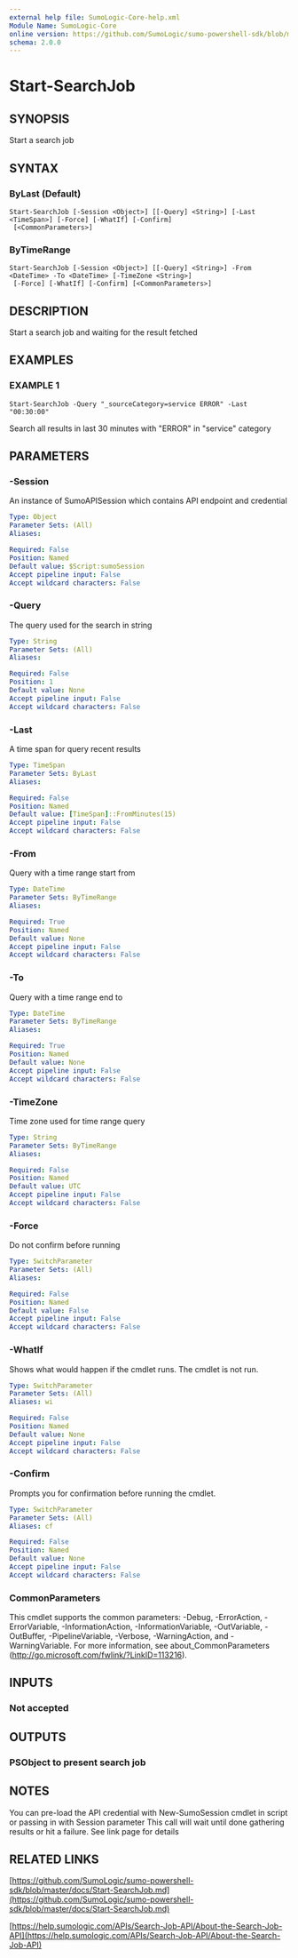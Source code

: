 ```yaml
---
external help file: SumoLogic-Core-help.xml
Module Name: SumoLogic-Core
online version: https://github.com/SumoLogic/sumo-powershell-sdk/blob/master/docs/Start-SearchJob.md
schema: 2.0.0
---
```


# Start-SearchJob

## SYNOPSIS
Start a search job

## SYNTAX

### ByLast (Default)
```
Start-SearchJob [-Session <Object>] [[-Query] <String>] [-Last <TimeSpan>] [-Force] [-WhatIf] [-Confirm]
 [<CommonParameters>]
```

### ByTimeRange
```
Start-SearchJob [-Session <Object>] [[-Query] <String>] -From <DateTime> -To <DateTime> [-TimeZone <String>]
 [-Force] [-WhatIf] [-Confirm] [<CommonParameters>]
```

## DESCRIPTION
Start a search job and waiting for the result fetched

## EXAMPLES

### EXAMPLE 1
```
Start-SearchJob -Query "_sourceCategory=service ERROR" -Last "00:30:00"
```

Search all results in last 30 minutes with "ERROR" in "service" category

## PARAMETERS

### -Session
An instance of SumoAPISession which contains API endpoint and credential

```yaml
Type: Object
Parameter Sets: (All)
Aliases:

Required: False
Position: Named
Default value: $Script:sumoSession
Accept pipeline input: False
Accept wildcard characters: False
```

### -Query
The query used for the search in string

```yaml
Type: String
Parameter Sets: (All)
Aliases:

Required: False
Position: 1
Default value: None
Accept pipeline input: False
Accept wildcard characters: False
```

### -Last
A time span for query recent results

```yaml
Type: TimeSpan
Parameter Sets: ByLast
Aliases:

Required: False
Position: Named
Default value: [TimeSpan]::FromMinutes(15)
Accept pipeline input: False
Accept wildcard characters: False
```

### -From
Query with a time range start from

```yaml
Type: DateTime
Parameter Sets: ByTimeRange
Aliases:

Required: True
Position: Named
Default value: None
Accept pipeline input: False
Accept wildcard characters: False
```

### -To
Query with a time range end to

```yaml
Type: DateTime
Parameter Sets: ByTimeRange
Aliases:

Required: True
Position: Named
Default value: None
Accept pipeline input: False
Accept wildcard characters: False
```

### -TimeZone
Time zone used for time range query

```yaml
Type: String
Parameter Sets: ByTimeRange
Aliases:

Required: False
Position: Named
Default value: UTC
Accept pipeline input: False
Accept wildcard characters: False
```

### -Force
Do not confirm before running

```yaml
Type: SwitchParameter
Parameter Sets: (All)
Aliases:

Required: False
Position: Named
Default value: False
Accept pipeline input: False
Accept wildcard characters: False
```

### -WhatIf
Shows what would happen if the cmdlet runs.
The cmdlet is not run.

```yaml
Type: SwitchParameter
Parameter Sets: (All)
Aliases: wi

Required: False
Position: Named
Default value: None
Accept pipeline input: False
Accept wildcard characters: False
```

### -Confirm
Prompts you for confirmation before running the cmdlet.

```yaml
Type: SwitchParameter
Parameter Sets: (All)
Aliases: cf

Required: False
Position: Named
Default value: None
Accept pipeline input: False
Accept wildcard characters: False
```

### CommonParameters
This cmdlet supports the common parameters: -Debug, -ErrorAction, -ErrorVariable, -InformationAction, -InformationVariable, -OutVariable, -OutBuffer, -PipelineVariable, -Verbose, -WarningAction, and -WarningVariable.
For more information, see about_CommonParameters (http://go.microsoft.com/fwlink/?LinkID=113216).

## INPUTS

### Not accepted

## OUTPUTS

### PSObject to present search job

## NOTES
You can pre-load the API credential with New-SumoSession cmdlet in script or passing in with Session parameter
This call will wait until done gathering results or hit a failure.
See link page for details

## RELATED LINKS

[https://github.com/SumoLogic/sumo-powershell-sdk/blob/master/docs/Start-SearchJob.md](https://github.com/SumoLogic/sumo-powershell-sdk/blob/master/docs/Start-SearchJob.md)

[https://help.sumologic.com/APIs/Search-Job-API/About-the-Search-Job-API](https://help.sumologic.com/APIs/Search-Job-API/About-the-Search-Job-API)

